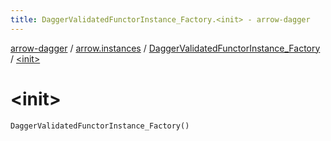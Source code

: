 ```yaml
---
title: DaggerValidatedFunctorInstance_Factory.<init> - arrow-dagger
---
```


[arrow-dagger](../../index.html) / [arrow.instances](../index.html) / [DaggerValidatedFunctorInstance_Factory](index.html) / [&lt;init&gt;](./-init-.html)

# &lt;init&gt;

`DaggerValidatedFunctorInstance_Factory()`